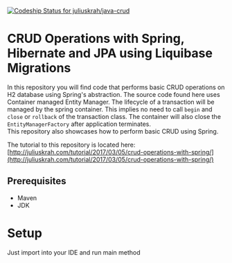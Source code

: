 [ ![Codeship Status for juliuskrah/java-crud](https://app.codeship.com/projects/e1e1f9d0-d361-0134-0c11-16d407f7e953/status?branch=spring-hibernate-jpa)](https://app.codeship.com/projects/201898)
# CRUD Operations with Spring, Hibernate and JPA using Liquibase Migrations
In this repository you will find code that performs basic CRUD operations on H2 database using Spring's abstraction. The source
code found here uses Container managed Entity Manager. The lifecycle of a transaction will be managed by the spring container.
This implies no need to call `begin` and `close` or `rollback` of the transaction class. The container will also close the 
`EntityManagerFactory` after application terminates.   
This repository also showcases how to perform basic CRUD using Spring.

The tutorial to this repository is located here: [http://juliuskrah.com/tutorial/2017/03/05/crud-operations-with-spring/](http://juliuskrah.com/tutorial/2017/03/05/crud-operations-with-spring/)

## Prerequisites
- Maven
- JDK

# Setup
Just import into your IDE and run main method

